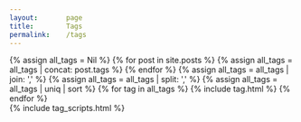 ```yaml
---
layout:       page
title:        Tags
permalink:    /tags
---
```


<div>
  {% assign all_tags = Nil %}
  {% for post in site.posts %}
    {% assign all_tags = all_tags | concat: post.tags %}  
  {% endfor %}
  {% assign all_tags = all_tags | join: ',' %}
  {% assign all_tags = all_tags | split: ',' %}
  {% assign all_tags = all_tags | uniq | sort %}
  {% for tag in all_tags %}
    {% include tag.html %}
  {% endfor %}
</div>
{% include tag_scripts.html %}